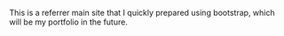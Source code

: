 This is a referrer main site that I quickly prepared using bootstrap, which will be my portfolio in the future.